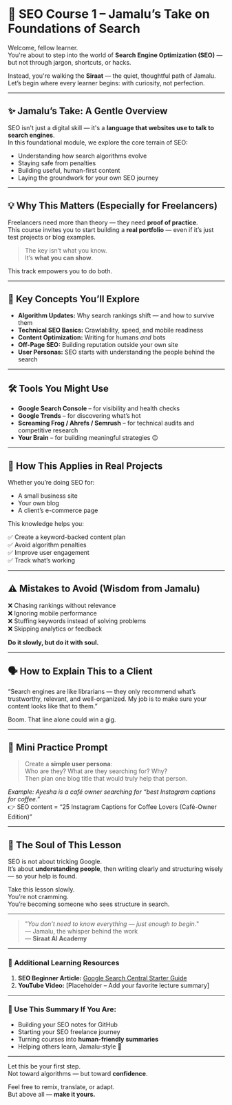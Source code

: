 # 📘 SEO Course 1 – Jamalu’s Take on Foundations of Search

Welcome, fellow learner.  
You're about to step into the world of **Search Engine Optimization (SEO)** — but not through jargon, shortcuts, or hacks.

Instead, you're walking the **Siraat** — the quiet, thoughtful path of Jamalu.  
Let’s begin where every learner begins: with curiosity, not perfection.

---

## ✨ **Jamalu’s Take: A Gentle Overview**

SEO isn't just a digital skill — it's a **language that websites use to talk to search engines**.  
In this foundational module, we explore the core terrain of SEO:

- Understanding how search algorithms evolve  
- Staying safe from penalties  
- Building useful, human-first content  
- Laying the groundwork for your own SEO journey

---

## 💡 **Why This Matters (Especially for Freelancers)**

Freelancers need more than theory — they need **proof of practice**.  
This course invites you to start building a **real portfolio** — even if it’s just test projects or blog examples.

> The key isn’t what you know.  
> It’s **what you can show**.

This track empowers you to do both.

---

## 🧠 **Key Concepts You’ll Explore**

- **Algorithm Updates:** Why search rankings shift — and how to survive them  
- **Technical SEO Basics:** Crawlability, speed, and mobile readiness  
- **Content Optimization:** Writing for humans *and* bots  
- **Off-Page SEO:** Building reputation outside your own site  
- **User Personas:** SEO starts with understanding the people behind the search

---

## 🛠 **Tools You Might Use**

- **Google Search Console** – for visibility and health checks  
- **Google Trends** – for discovering what’s hot  
- **Screaming Frog / Ahrefs / Semrush** – for technical audits and competitive research  
- **Your Brain** – for building meaningful strategies 😉  

---

## 🎯 **How This Applies in Real Projects**

Whether you’re doing SEO for:

- A small business site  
- Your own blog  
- A client’s e-commerce page  

This knowledge helps you:

✅ Create a keyword-backed content plan  
✅ Avoid algorithm penalties  
✅ Improve user engagement  
✅ Track what’s working

---

## ⚠️ **Mistakes to Avoid (Wisdom from Jamalu)**

❌ Chasing rankings without relevance  
❌ Ignoring mobile performance  
❌ Stuffing keywords instead of solving problems  
❌ Skipping analytics or feedback  

**Do it slowly, but do it with soul.**

---

## 🗣️ **How to Explain This to a Client**

“Search engines are like librarians — they only recommend what’s trustworthy, relevant, and well-organized. My job is to make sure your content looks like that to them.”

Boom. That line alone could win a gig.

---

## 🎯 **Mini Practice Prompt**

> Create a **simple user persona**:  
Who are they? What are they searching for? Why?  
Then plan one blog title that would truly help that person.

_Example: Ayesha is a café owner searching for “best Instagram captions for coffee.”_  
👉 SEO content = “25 Instagram Captions for Coffee Lovers (Café-Owner Edition)”

---

## 🌱 **The Soul of This Lesson**

SEO is not about tricking Google.  
It’s about **understanding people**, then writing clearly and structuring wisely — so your help is found.

Take this lesson slowly.  
You’re not cramming.  
You’re becoming someone who sees structure in search.

---

> "_You don’t need to know everything — just enough to begin._"  
> — Jamalu, the whisper behind the work  
> — **Siraat AI Academy**

---

### 🔗 Additional Learning Resources  
1. **SEO Beginner Article:** [Google Search Central Starter Guide](https://developers.google.com/search/docs/fundamentals/seo-starter-guide)  
2. **YouTube Video:** [Placeholder – Add your favorite lecture summary]

---

### 🧰 Use This Summary If You Are:
- Building your SEO notes for GitHub  
- Starting your SEO freelance journey  
- Turning courses into **human-friendly summaries**  
- Helping others learn, Jamalu-style 🧠

---

Let this be your first step.  
Not toward algorithms — but toward **confidence**.

Feel free to remix, translate, or adapt.  
But above all — **make it yours.**
